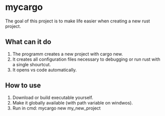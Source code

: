 # mycargo

The goal of this project is to make life easier when creating a new rust project.

## What can it do

1. The programm creates a new project with cargo new.
2. It creates all configuration files necessary to debugging or run rust with a single shourtcut.
3. It opens vs code automatically.


## How to use

1. Download or build executable yourself.
2. Make it globally available (with path variable on windwos).
3. Run in cmd: mycargo new my_new_project
